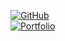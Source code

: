 

[![GitHub](https://img.shields.io/badge/GitHub-Profile-blue?style=for-the-badge&logo=github)](https://github.com/AstroCalvin02)  
[![Portfolio](https://img.shields.io/badge/Portfolio-Website-green?style=for-the-badge)](https://yourportfolio.com)  
